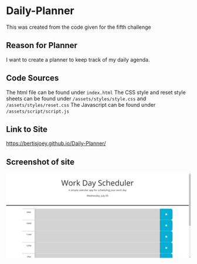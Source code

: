 # Daily-Planner
This was created from the code given for the fifth challenge

## Reason for Planner
I want to create a planner to keep track of my daily agenda.

## Code Sources
The html file can be found under ```index.html```
The CSS style and reset style sheets can be found under ```/assets/styles/style.css``` and ```/assets/styles/reset.css```
The Javascript can be found under ```/assets/script/script.js```

## Link to Site
https://bertisjoey.github.io/Daily-Planner/

## Screenshot of site
![Screenshot of site](./assets/images/planner-screenshot.png)
